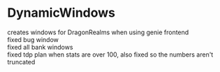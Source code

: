 # DynamicWindows
creates windows for DragonRealms when using genie frontend<br>
fixed bug window<br>
fixed all bank windows<br>
fixed tdp plan when stats are over 100, also fixed so the numbers aren't truncated<br>
